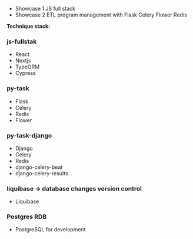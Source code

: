 
 - Showcase 1 JS full stack<br>
 - Showcase 2 ETL program management with Flask Celery Flower Redis

**Technique stack:**

### js-fullstak
- React
- Nextjs
- TypeORM
- Cypress

### py-task
- Flask
- Celery
- Redis
- Flower

### py-task-django
- Django
- Celery
- Redis
- django-celery-beat
- django-celery-results

### liquibase -> database changes version control
- Liquibase

### Postgres RDB
- PostgreSQL for development
